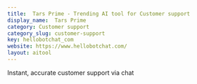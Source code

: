 ```yaml
---
title:  Tars Prime - Trending AI tool for Customer support
display_name:  Tars Prime
category: Customer support
category_slug: customer-support
key: hellobotchat_com
website: https://www.hellobotchat.com/
layout: aitool
---
```


Instant, accurate customer support via chat
